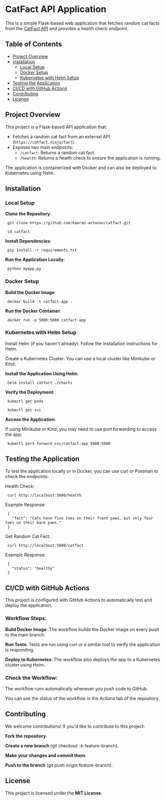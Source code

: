 # CatFact API Application

This is a simple Flask-based web application that fetches random cat facts from the [CatFact API](https://catfact.ninja/fact) and provides a health check endpoint.

## Table of Contents
- [Project Overview](#project-overview)
- [Installation](#installation)
  - [Local Setup](#local-setup)
  - [Docker Setup](#docker-setup)
  - [Kubernetes with Helm Setup](#kubernetes-with-helm-setup)
- [Testing the Application](#testing-the-application)
- [CI/CD with GitHub Actions](#cicd-with-github-actions)
- [Contributing](#contributing)
- [License](#license)

## Project Overview

This project is a Flask-based API application that:
- Fetches a random cat fact from an external API (`https://catfact.ninja/fact`).
- Exposes two main endpoints: 
  - `/catfact`: Returns a random cat fact.
  - `/health`: Returns a health check to ensure the application is running.
  
The application is containerized with Docker and can also be deployed to Kubernetes using Helm.

## Installation

### Local Setup

**Clone the Repository**:

	 git clone https://github.com/kamran-astanov/catfact.git

	 cd catfact
**Install Dependencies**:

	 pip install -r requirements.txt
**Run the Application Locally**:

	 python myapp.py



### Docker Setup
**Build the Docker Image**:

	 docker build -t catfact-app .
 **Run the Docker Container**:

	 docker run -p 5000:5000 catfact-app


### Kubernetes with Helm Setup
Install Helm (if you haven't already): Follow the installation instructions for Helm.

Create a Kubernetes Cluster: You can use a local cluster like Minikube or Kind.

**Install the Application Using Helm**:

	 helm install catfact ./charts
**Verify the Deployment**: 

	 kubectl get pods

	 kubectl get svc

**Access the Application**: 

If using Minikube or Kind, you may need to use port forwarding to access the app:

	 kubectl port-forward svc/catfact-app 5000:5000


## Testing the Application

To test the application locally or in Docker, you can use curl or Postman to check the endpoints:

Health Check:

	 curl http://localhost:5000/health

Example Response:

	 { 
	   "fact": "Cats have five toes on their front paws, but only four toes on their back paws."
	 }

Get Random Cat Fact:

	 curl http://localhost:5000/catfact

Example Response:

	 {
	   "status": "healthy"
	 }

## CI/CD with GitHub Actions

This project is configured with GitHub Actions to automatically test and deploy the application.

### Workflow Steps:

**Build Docker Image**: The workflow builds the Docker image on every push to the main branch.

**Run Tests**: Tests are run using curl or a similar tool to verify the application is responding.

**Deploy to Kubernetes**: The workflow also deploys the app to a Kubernetes cluster using Helm.


### Check the Workflow:

The workflow runs automatically whenever you push code to GitHub.

You can see the status of the workflow in the Actions tab of the repository.

## Contributing

We welcome contributions! If you'd like to contribute to this project:

**Fork the repository**.

**Create a new branch** (git checkout -b feature-branch).

**Make your changes and commit them**.

**Push to the branch** (git push origin feature-branch).

## License

This project is licensed under the **MIT License**.
